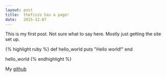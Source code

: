 ```yaml
---
layout: post
title:  theTizzo has a page!
date:   2015-12-07
---
```


This is my first post.  Not sure what to say here. Mostly just getting the site
set up.

{% highlight ruby %}
def hello_world
  puts "Hello world!"
end

hello_world
{% endhighlight %}

My [github](https://github.com/thetizzo)
